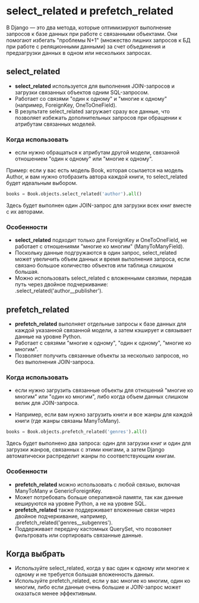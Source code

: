 # select_related и prefetch_related

В Django — это два метода, которые оптимизируют выполнение запросов к базе данных при работе с связанными объектами. Они помогают избегать "проблемы N+1" (множество лишних запросов к БД при работе с реляционными данными) за счет объединения и предзагрузки данных в одном или нескольких запросах.

## select_related

* **select_related** используется для выполнения JOIN-запросов и загрузки связанных объектов одним SQL-запросом.
* Работает со связями "один к одному" и "многие к одному" (например, ForeignKey, OneToOneField).
* В результате select_related загружает сразу все данные, что позволяет избежать дополнительных запросов при обращении к атрибутам связанных моделей.

### Когда использовать

* если нужно обращаться к атрибутам другой модели, связанной отношением "один к одному" или "многие к одному".

Пример: если у вас есть модель Book, которая ссылается на модель Author, и вам нужно отобразить автора каждой книги, то select_related будет идеальным выбором.

```python
books = Book.objects.select_related('author').all()
```

Здесь будет выполнен один JOIN-запрос для загрузки всех книг вместе с их авторами.

### Особенности

* **select_related** подходит только для ForeignKey и OneToOneField, не работает с отношениями "многие ко многим" (ManyToManyField).
* Поскольку данные подгружаются в один запрос, select_related может увеличить объем данных и время выполнения запроса, если связано большое количество объектов или таблица слишком большая.
* Можно использовать select_related с вложенными связями, передав путь через двойное подчеркивание: .select_related('author__publisher').

## prefetch_related

* **prefetch_related** выполняет отдельные запросы к базе данных для каждой указанной связанной модели, а затем кэширует и связывает данные на уровне Python.
* Работает с связями "многие к одному", "один к одному", "многие ко многим".
* Позволяет получить связанные объекты за несколько запросов, но без выполнения JOIN-запроса.

### Когда использовать

* если нужно загрузить связанные объекты для отношений "многие ко многим" или "один ко многим", либо когда объем данных слишком велик для JOIN-запроса.

* Например, если вам нужно загрузить книги и все жанры для каждой книги (где жанры связаны ManyToMany).

```python
books = Book.objects.prefetch_related('genres').all()
```

Здесь будет выполнено два запроса: один для загрузки книг и один для загрузки жанров, связанных с этими книгами, а затем Django автоматически распределит жанры по соответствующим книгам.

### Особенности

* **prefetch_related** можно использовать с любой связью, включая ManyToMany и GenericForeignKey.
* Может потребовать больше оперативной памяти, так как данные кешируются на уровне Python, а не на уровне SQL.
* **prefetch_related** также поддерживает вложенные связи через двойное подчеркивание, например, .prefetch_related('genres__subgenres').
* Поддерживает передачу кастомных QuerySet, что позволяет фильтровать или сортировать связанные данные.

## Когда выбрать

* Используйте select_related, когда у вас один к одному или многие к одному и не требуется большая вложенность данных.
* Используйте prefetch_related, если у вас многие ко многим, один ко многим, либо если данные очень большие и JOIN-запрос может оказаться менее эффективным.
